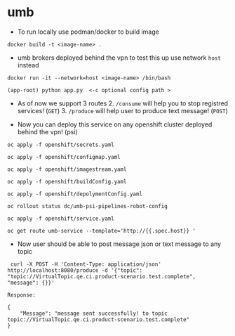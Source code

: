 # umb

* To run locally use podman/docker to build image
```
docker build -t <image-name> .

```
* umb brokers deployed behind the vpn to test this up use network `host` instead
```
docker run -it --network=host <image-name> /bin/bash

(app-root) python app.py  <-c optional config path >

```

* As of now we support 3 routes 
    2. `/consume` will help you to stop registred services! (`GET`)
    3. `/produce` will help user to produce text message! (`POST`)

* Now you can deploy this service on any openshift cluster deployed behind the vpn! (psi)
```
oc apply -f openshift/secrets.yaml

oc apply -f openshift/configmap.yaml

oc apply -f openshift/imagestream.yaml

oc apply -f openshift/buildConfig.yaml

oc apply -f openshift/depolymentConfig.yaml

oc rollout status dc/umb-psi-pipelines-robot-config

oc apply -f openshift/service.yaml

oc get route umb-service --template='http://{{.spec.host}} '

```

* Now user should be able to post message json or text message to any topic

```
 curl -X POST -H 'Content-Type: application/json' http://localhost:8080/produce -d '{"topic": "topic://VirtualTopic.qe.ci.product-scenario.test.complete", "message": {}}'               

Response: 

{
    "Message": "message sent successfully! to topic topic://VirtualTopic.qe.ci.product-scenario.test.complete"
}

```